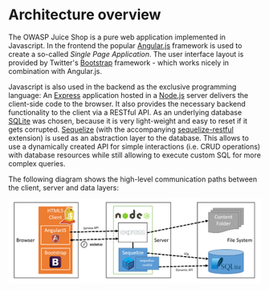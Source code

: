 # Architecture overview

The OWASP Juice Shop is a pure web application implemented in Javascript. In the frontend the popular [Angular.js]() framework is used to create a so-called _Single Page Application_. The user interface layout is provided by Twitter's [Bootstrap]() framework - which works nicely in combination with Angular.js.

Javascript is also used in the backend as the exclusive programming language: An [Express]() application hosted in a [Node.js]() server delivers the client-side code to the browser. It also provides the necessary backend functionality to the client via a RESTful API. As an underlying database [SQLite]() was chosen, because it is very light-weight and easy to reset if it gets corrupted. [Sequelize]() (with the accompanying [sequelize-restful]() extension) is used as an abstraction layer to the database. This allows to use a dynamically created API for simple interactions (i.e. CRUD operations) with database resources while still allowing to execute custom SQL for more complex queries.

The following diagram shows the high-level communication paths between the client, server and data layers:

![Architecture overview diagram](img/architecture-diagram.png)

